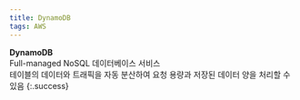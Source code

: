 ```yaml
---
title: DynamoDB
tags: AWS
---
```


**DynamoDB** \
Full-managed NoSQL 데이터베이스 서비스 \
테이블의 데이터와 트래픽을 자동 분산하여 요청 용량과 저장된 데이터 양을 처리할 수 있음
{:.success}

<!--more-->


